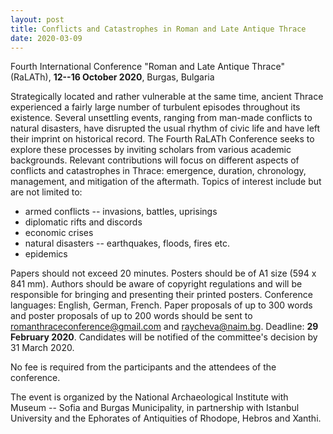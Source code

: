 ```yaml
---
layout: post
title: Conflicts and Catastrophes in Roman and Late Antique Thrace
date: 2020-03-09
---
```


Fourth International Conference "Roman and Late Antique Thrace"
(RaLATh), **12--16 October 2020**, Burgas,
Bulgaria

Strategically located and rather vulnerable at the
same time, ancient Thrace experienced a fairly large number of turbulent
episodes throughout its existence. Several unsettling events, ranging
from man-made conflicts to natural disasters, have disrupted the usual
rhythm of civic life and have left their imprint on historical record.
The Fourth RaLATh Conference seeks to explore these processes by
inviting scholars from various academic backgrounds. Relevant
contributions will focus on different aspects of conflicts and
catastrophes in Thrace: emergence, duration, chronology, management, and
mitigation of the aftermath. Topics of interest include but are not
limited to:


-   armed conflicts -- invasions, battles, uprisings
-   diplomatic rifts and discords
-   economic crises
-   natural disasters -- earthquakes, floods, fires etc.
-   epidemics


Papers should not exceed 20 minutes. Posters should be of A1 size
(594 x 841 mm). Authors should be aware of copyright regulations and
will be responsible for bringing and presenting their printed posters.
Conference languages: English, German, French. Paper proposals of up to
300 words and poster proposals of up to 200 words should be sent to
<romanthraceconference@gmail.com> and <raycheva@naim.bg>. Deadline: **29
February 2020**. Candidates will be notified of the committee's decision
by 31 March 2020.

No fee is required from the participants
and the attendees of the conference.

The event is organized
by the National Archaeological Institute with Museum -- Sofia and Burgas
Municipality, in partnership with Istanbul University and the Ephorates
of Antiquities of Rhodope, Hebros and Xanthi.
